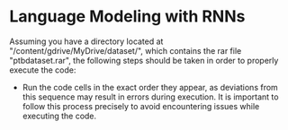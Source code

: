 # Language Modeling with RNNs

Assuming you have a directory located at "/content/gdrive/MyDrive/dataset/", which contains the rar file "ptbdataset.rar", the following steps should be taken in order to properly execute the code:

- Run the code cells in the exact order they appear, as deviations from this sequence may result in errors during execution.
It is important to follow this process precisely to avoid encountering issues while executing the code.
